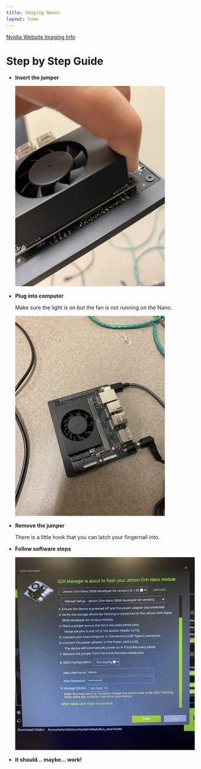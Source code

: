 ```yaml
---
title: Imaging Nanos 
layout: home
---
```


[Nvidia Website Imaging Info](https://developer.nvidia.com/embedded/learn/jetson-orin-nano-devkit-user-guide/software_setup.html)

# Step by Step Guide
 - **Insert the jumper**

   <img src="imgs/jumper.jpeg" alt="jumper" width="400"/>

 - **Plug into computer**

   Make sure the light is on but the fan is not running on the Nano.

   <img src="imgs/plugged_in.jpeg" width="400"/>

 - **Remove the jumper**

   There is a little hook that you can latch your fingernail into.

 - **Follow software steps**

   <img src="imgs/software.jpeg" width="800"/>

 - **It should... maybe... work!**

